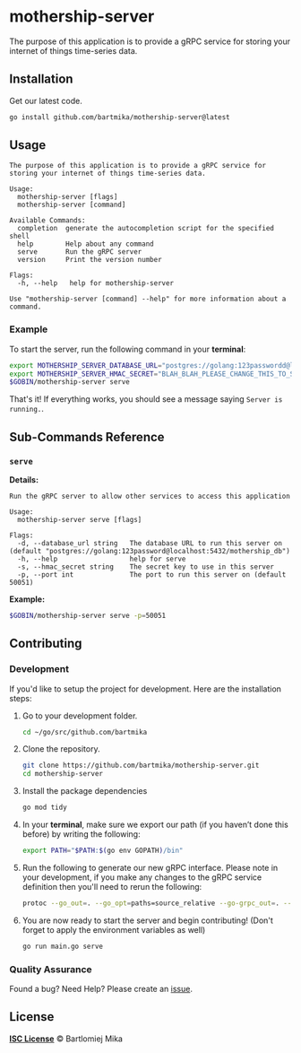 # mothership-server
The purpose of this application is to provide a gRPC service for storing your internet of things time-series data.

## Installation

Get our latest code.

```bash
go install github.com/bartmika/mothership-server@latest
```

## Usage

```text
The purpose of this application is to provide a gRPC service for storing your internet of things time-series data.

Usage:
  mothership-server [flags]
  mothership-server [command]

Available Commands:
  completion  generate the autocompletion script for the specified shell
  help        Help about any command
  serve       Run the gRPC server
  version     Print the version number

Flags:
  -h, --help   help for mothership-server

Use "mothership-server [command] --help" for more information about a command.
```

### Example
To start the server, run the following command in your **terminal**:

```bash
export MOTHERSHIP_SERVER_DATABASE_URL="postgres://golang:123passwordd@localhost:5432/mothership_db"
export MOTHERSHIP_SERVER_HMAC_SECRET="BLAH_BLAH_PLEASE_CHANGE_THIS_TO_SOMETHING_SUPER_SECRET_BLAH_BLAH"
$GOBIN/mothership-server serve
```

That's it! If everything works, you should see a message saying `Server is running.`.

## Sub-Commands Reference

### ``serve``

**Details:**

```text
Run the gRPC server to allow other services to access this application

Usage:
  mothership-server serve [flags]

Flags:
  -d, --database_url string   The database URL to run this server on (default "postgres://golang:123password@localhost:5432/mothership_db")
  -h, --help                  help for serve
  -s, --hmac_secret string    The secret key to use in this server
  -p, --port int              The port to run this server on (default 50051)
```

**Example:**

```bash
$GOBIN/mothership-server serve -p=50051
```

## Contributing
### Development
If you'd like to setup the project for development. Here are the installation steps:

1. Go to your development folder.

    ```bash
    cd ~/go/src/github.com/bartmika
    ```

2. Clone the repository.

    ```bash
    git clone https://github.com/bartmika/mothership-server.git
    cd mothership-server
    ```

3. Install the package dependencies

    ```bash
    go mod tidy
    ```

4. In your **terminal**, make sure we export our path (if you haven’t done this before) by writing the following:

    ```bash
    export PATH="$PATH:$(go env GOPATH)/bin"
    ```

5. Run the following to generate our new gRPC interface. Please note in your development, if you make any changes to the gRPC service definition then you'll need to rerun the following:

    ```bash
    protoc --go_out=. --go_opt=paths=source_relative --go-grpc_out=. --go-grpc_opt=paths=source_relative proto/mothership.proto
    ```

6. You are now ready to start the server and begin contributing! (Don't forget to apply the environment variables as well)

    ```bash
    go run main.go serve
    ```

### Quality Assurance

Found a bug? Need Help? Please create an [issue](https://github.com/bartmika/mothership-server/issues).


## License

[**ISC License**](LICENSE) © Bartlomiej Mika
